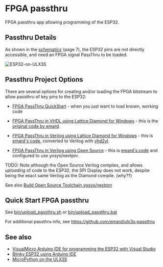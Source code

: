 # FPGA passthru 

FPGA passthru app allowing programming of the ESP32. 

## Passthru Details

As shown in the [schematics](../doc/schematics.pdf) (page 7), the ESP32 pins are not directly accessible, and need an FPGA signal PassThru to be loaded.

![ESP32-on-ULX3S](./images/ESP32-on-ULX3S.PNG )

## Passthru Project Options

There are several options for creating and/or loading the FPGA bitstream to allow passthru of key pins to the ESP32:

* [FPGA PassThru QuickStart](./passthru/README.md#quick-start-fpga-passthru) - when you just want to load known, working code

* [FPGA PassThru in VHDL using Lattice Diamond for Windows](./passthru/Diamond/README.md) - this is the [original code by emard](https://github.com/emard/ulx3s-passthru).

* [FPGA PassThru in Verilog using Lattice Diamond for Windows](./passthru/DiamondVerilog/README.md) - this is [emard's code](https://github.com/emard/ulx3s-passthru), converted to Verilog with [vhd2vl](https://github.com/ldoolitt/vhd2vl).

* [FPGA PassThru in Verilog using Open Source](./passthru/OpenSource/README.md) - this is [emard's code](https://github.com/emard/ulx3s-passthru) and configured to use yosys/nextpnr.

TODO: Note although the Open Source Verilog compiles, and allows _uploading_ of code to the ESP32, the SPI Display does not work, despite being the exact same Verilog as the Diamond compile. (why??)

See also [Build Open Source Toolchain yosys/nextpnr](./OpenSource-toolchain/README.md)

## Quick Start FPGA passthru

See [bin/upload_passthru.sh](../bin/upload_passthru.sh) or [bin/upload_passthru.bat](../bin/upload_passthru.bat)

For additional passthru info, see https://github.com/emard/ulx3s-passthru

## See also

* [VisualMicro Arduino IDE for programming the ESP32 with Visual Studio](../VisualMicro/README.md)
* [Blinky ESP32 using Arduino IDE](../blinky/ESP32/README.md)
* [MicroPython on the ULX3S](../MicroPython/README.md)
